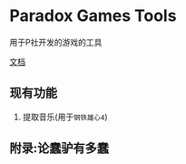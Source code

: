 # Paradox Games Tools

用于P社开发的游戏的工具

[文档](./docs_zh/index.md)

## 现有功能

1. 提取音乐(用于`钢铁雄心4`)

## 附录:论蠢驴有多蠢